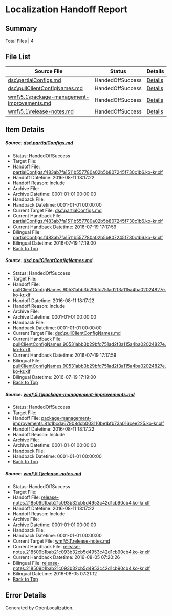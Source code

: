 # <a name='report-top'></a> Localization Handoff Report

## Summary
 Total Files | 4

## File List
 Source File | Status | Details 
 ----------- | ------ | ------- 
 [dsc\partialConfigs.md](https://github.com/PowerShell/powerShell-Docs/blob/3928be9ff8dc0f262edd4251af3a170be57ad66e/dsc/partialConfigs.md) | HandedOffSuccess | [Details](#12decb2502031f85c40e1f68bc426b2d837f13cf73)
 [dsc\pullClientConfigNames.md](https://github.com/PowerShell/powerShell-Docs/blob/3928be9ff8dc0f262edd4251af3a170be57ad66e/dsc/pullClientConfigNames.md) | HandedOffSuccess | [Details](#ec4ce56d00daa265fb0031f20ded05d3f3c0489578)
 [wmf\5.1\package-management-improvements.md](https://github.com/PowerShell/powerShell-Docs/blob/3928be9ff8dc0f262edd4251af3a170be57ad66e/wmf/5.1/package-management-improvements.md) | HandedOffSuccess | [Details](#f83066393a966ee1cd054ea528ed0590bc494643424)
 [wmf\5.1\release-notes.md](https://github.com/PowerShell/powerShell-Docs/blob/ebbd7d4d39cd335d994dd6cd3a06dd644df6d919/wmf/5.1/release-notes.md) | HandedOffSuccess | [Details](#83061e651b190bab3e5914bb6270a5857f7aa7a5425)

## Item Details
##### <a name='12decb2502031f85c40e1f68bc426b2d837f13cf73'></a> Source: [dsc\partialConfigs.md](https://github.com/PowerShell/powerShell-Docs/blob/3928be9ff8dc0f262edd4251af3a170be57ad66e/dsc/partialConfigs.md)
* Status: HandedOffSuccess
* Target File: 
* Handoff File: [partialConfigs.f483ab7fa1511b557780a02b5b807245f730c1b6.ko-kr.xlf](https://github.com/PowerShell/powerShell-Docs.handoff/blob/eb78d39d1a225985db43961e24657fd44204abce/ol-handoff/PowerShell/powerShell-Docs.ko-kr/live/partialConfigs.f483ab7fa1511b557780a02b5b807245f730c1b6.ko-kr.xlf)
* Handoff Datetime: 2016-08-11 18:17:22
* Handoff Reason: Include
* Archive File: 
* Archive Datetime: 0001-01-01 00:00:00
* Handback File: 
* Handback Datetime: 0001-01-01 00:00:00
* Current Target File: [dsc\partialConfigs.md](https://github.com/PowerShell/powerShell-Docs.ko-kr/blob/8e53f6a5d094a55dcba43bc20122e54754248a4c/dsc/partialConfigs.md)
* Current Handback File: [partialConfigs.f483ab7fa1511b557780a02b5b807245f730c1b6.ko-kr.xlf](https://github.com/PowerShell/powerShell-Docs.handback/blob/16b438276178b8455f56bf50653ee99b2e3cc20e/ol-handback/PowerShell/powerShell-Docs.ko-kr/live/partialConfigs.f483ab7fa1511b557780a02b5b807245f730c1b6.ko-kr.xlf)
* Current Handback Datetime: 2016-07-19 17:17:59
* Bilingual File: [partialConfigs.f483ab7fa1511b557780a02b5b807245f730c1b6.ko-kr.xlf](https://github.com/PowerShell/powerShell-Docs.handback/blob/16b438276178b8455f56bf50653ee99b2e3cc20e/ol-handback/PowerShell/powerShell-Docs.ko-kr/live/partialConfigs.f483ab7fa1511b557780a02b5b807245f730c1b6.ko-kr.xlf)
* Bilingual Datetime: 2016-07-19 17:19:00
* [Back to Top](#report-top)

##### <a name='ec4ce56d00daa265fb0031f20ded05d3f3c0489578'></a> Source: [dsc\pullClientConfigNames.md](https://github.com/PowerShell/powerShell-Docs/blob/3928be9ff8dc0f262edd4251af3a170be57ad66e/dsc/pullClientConfigNames.md)
* Status: HandedOffSuccess
* Target File: 
* Handoff File: [pullClientConfigNames.90531abb3b29bfd751ad2f3a115a4ba02024827e.ko-kr.xlf](https://github.com/PowerShell/powerShell-Docs.handoff/blob/eb78d39d1a225985db43961e24657fd44204abce/ol-handoff/PowerShell/powerShell-Docs.ko-kr/live/pullClientConfigNames.90531abb3b29bfd751ad2f3a115a4ba02024827e.ko-kr.xlf)
* Handoff Datetime: 2016-08-11 18:17:22
* Handoff Reason: Include
* Archive File: 
* Archive Datetime: 0001-01-01 00:00:00
* Handback File: 
* Handback Datetime: 0001-01-01 00:00:00
* Current Target File: [dsc\pullClientConfigNames.md](https://github.com/PowerShell/powerShell-Docs.ko-kr/blob/8e53f6a5d094a55dcba43bc20122e54754248a4c/dsc/pullClientConfigNames.md)
* Current Handback File: [pullClientConfigNames.90531abb3b29bfd751ad2f3a115a4ba02024827e.ko-kr.xlf](https://github.com/PowerShell/powerShell-Docs.handback/blob/16b438276178b8455f56bf50653ee99b2e3cc20e/ol-handback/PowerShell/powerShell-Docs.ko-kr/live/pullClientConfigNames.90531abb3b29bfd751ad2f3a115a4ba02024827e.ko-kr.xlf)
* Current Handback Datetime: 2016-07-19 17:17:59
* Bilingual File: [pullClientConfigNames.90531abb3b29bfd751ad2f3a115a4ba02024827e.ko-kr.xlf](https://github.com/PowerShell/powerShell-Docs.handback/blob/16b438276178b8455f56bf50653ee99b2e3cc20e/ol-handback/PowerShell/powerShell-Docs.ko-kr/live/pullClientConfigNames.90531abb3b29bfd751ad2f3a115a4ba02024827e.ko-kr.xlf)
* Bilingual Datetime: 2016-07-19 17:19:00
* [Back to Top](#report-top)

##### <a name='f83066393a966ee1cd054ea528ed0590bc494643424'></a> Source: [wmf\5.1\package-management-improvements.md](https://github.com/PowerShell/powerShell-Docs/blob/3928be9ff8dc0f262edd4251af3a170be57ad66e/wmf/5.1/package-management-improvements.md)
* Status: HandedOffSuccess
* Target File: 
* Handoff File: [package-management-improvements.81c1bcda67908dcb003110be1bfb73a016cee225.ko-kr.xlf](https://github.com/PowerShell/powerShell-Docs.handoff/blob/eb78d39d1a225985db43961e24657fd44204abce/ol-handoff/PowerShell/powerShell-Docs.ko-kr/live/package-management-improvements.81c1bcda67908dcb003110be1bfb73a016cee225.ko-kr.xlf)
* Handoff Datetime: 2016-08-11 18:17:22
* Handoff Reason: Include
* Archive File: 
* Archive Datetime: 0001-01-01 00:00:00
* Handback File: 
* Handback Datetime: 0001-01-01 00:00:00
* [Back to Top](#report-top)

##### <a name='83061e651b190bab3e5914bb6270a5857f7aa7a5425'></a> Source: [wmf\5.1\release-notes.md](https://github.com/PowerShell/powerShell-Docs/blob/ebbd7d4d39cd335d994dd6cd3a06dd644df6d919/wmf/5.1/release-notes.md)
* Status: HandedOffSuccess
* Target File: 
* Handoff File: [release-notes.218509b1bab21c093b32cb5d4953c42d1cb90cb4.ko-kr.xlf](https://github.com/PowerShell/powerShell-Docs.handoff/blob/eb78d39d1a225985db43961e24657fd44204abce/ol-handoff/PowerShell/powerShell-Docs.ko-kr/live/release-notes.218509b1bab21c093b32cb5d4953c42d1cb90cb4.ko-kr.xlf)
* Handoff Datetime: 2016-08-11 18:17:22
* Handoff Reason: Include
* Archive File: 
* Archive Datetime: 0001-01-01 00:00:00
* Handback File: 
* Handback Datetime: 0001-01-01 00:00:00
* Current Target File: [wmf\5.1\release-notes.md](https://github.com/PowerShell/powerShell-Docs.ko-kr/blob/c50afac80414f07115f7f2e0b6db2f21991c3662/wmf/5.1/release-notes.md)
* Current Handback File: [release-notes.218509b1bab21c093b32cb5d4953c42d1cb90cb4.ko-kr.xlf](https://github.com/PowerShell/powerShell-Docs.handback/blob/492fe4a5adbdd333f4b802247712590e99a186a8/ol-handback/PowerShell/powerShell-Docs.ko-kr/live/release-notes.218509b1bab21c093b32cb5d4953c42d1cb90cb4.ko-kr.xlf)
* Current Handback Datetime: 2016-08-05 07:20:26
* Bilingual File: [release-notes.218509b1bab21c093b32cb5d4953c42d1cb90cb4.ko-kr.xlf](https://github.com/PowerShell/powerShell-Docs.handback/blob/492fe4a5adbdd333f4b802247712590e99a186a8/ol-handback/PowerShell/powerShell-Docs.ko-kr/live/release-notes.218509b1bab21c093b32cb5d4953c42d1cb90cb4.ko-kr.xlf)
* Bilingual Datetime: 2016-08-05 07:21:12
* [Back to Top](#report-top)


## Error Details

Generated by OpenLocalization.
